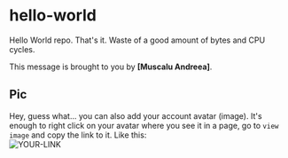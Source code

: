 # hello-world

Hello World repo. That's it. Waste of a good amount of bytes and CPU cycles.

This message is brought to you by **[Muscalu Andreea]**.

## Pic

Hey, guess what... you can also add your account avatar (image). It's enough to right click on your avatar where you see it in a page, go to `view image` and copy the link to it.
Like this:  
![YOUR-LINK](https://avatars.githubusercontent.com/u/67918645?s=96&v=4)
